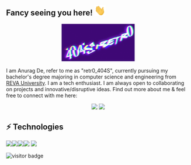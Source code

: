 ## Fancy seeing you here! <img src="https://github.com/404S-retr0/404S-retr0/blob/main/wave.gif" width="30px">
<p align="center">
  <img width="200" src="https://github.com/404S-retr0/404S-retr0/blob/main/MOSHED-2021-11-8-17-29-34.gif">
</p>
I am Anurag De, refer to me as "retr0_404S", currently pursuing my bachelor's degree majoring in computer science and engineering from <a href="https://reva.edu.in/">REVA University</a>.
I am a tech enthusiast. I am always open to collaborating on projects and innovative/disruptive ideas. Find out more about me & feel free to connect with me here:
<p align="center">
<a href= "https://www.linkedin.com/in/anurag-de-404s-retr0/"><img src="https://img.icons8.com/clouds/100/000000/linkedin.png"/></a>
 <a href= "mailto:anuragde415@gmail.com"><img src="https://img.icons8.com/clouds/100/000000/gmail-new.png"/></a>
</p>
 
 ## ⚡ Technologies
 <img src="https://img.shields.io/badge/-Python-black?style=flat-square&logo=Python"/><img src="https://img.shields.io/badge/-C++-00599C?style=flat-square&logo=c"/><img src="https://img.shields.io/badge/-java-E34A86?style=flat-square&logo=java"/><img src="https://img.shields.io/badge/Microsoft%20Azure-232F7E?style=flat-square&logo=microsoft-azure"/>
 <img src="https://img.shields.io/badge/-Python-black?style=flat-square&logo=Python"/>
 
<img src="https://visitor-badge.laobi.icu/badge?page_id=404S-retr0.404S-retr0" alt="visitor badge"/>
